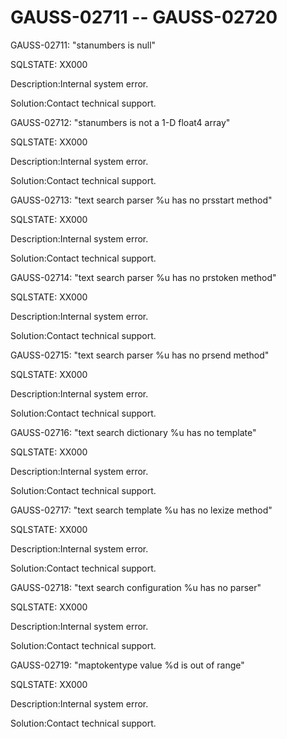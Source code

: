 # GAUSS-02711 -- GAUSS-02720<a name="EN-US_TOPIC_0302073259"></a>

GAUSS-02711: "stanumbers is null"

SQLSTATE: XX000

Description:Internal system error.

Solution:Contact technical support.

GAUSS-02712: "stanumbers is not a 1-D float4 array"

SQLSTATE: XX000

Description:Internal system error.

Solution:Contact technical support.

GAUSS-02713: "text search parser %u has no prsstart method"

SQLSTATE: XX000

Description:Internal system error.

Solution:Contact technical support.

GAUSS-02714: "text search parser %u has no prstoken method"

SQLSTATE: XX000

Description:Internal system error.

Solution:Contact technical support.

GAUSS-02715: "text search parser %u has no prsend method"

SQLSTATE: XX000

Description:Internal system error.

Solution:Contact technical support.

GAUSS-02716: "text search dictionary %u has no template"

SQLSTATE: XX000

Description:Internal system error.

Solution:Contact technical support.

GAUSS-02717: "text search template %u has no lexize method"

SQLSTATE: XX000

Description:Internal system error.

Solution:Contact technical support.

GAUSS-02718: "text search configuration %u has no parser"

SQLSTATE: XX000

Description:Internal system error.

Solution:Contact technical support.

GAUSS-02719: "maptokentype value %d is out of range"

SQLSTATE: XX000

Description:Internal system error.

Solution:Contact technical support.

